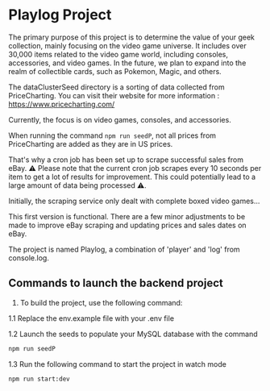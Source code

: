 # Playlog Project

The primary purpose of this project is to determine the value of your geek collection, mainly focusing on the video game universe. It includes over 30,000 items related to the video game world, including consoles, accessories, and video games. In the future, we plan to expand into the realm of collectible cards, such as Pokemon, Magic, and others.

The dataClusterSeed directory is a sorting of data collected from PriceCharting. You can visit their website for more information : https://www.pricecharting.com/

Currently, the focus is on video games, consoles, and accessories.

When running the command `npm run seedP`, not all prices from PriceCharting are added as they are in US prices.

That's why a cron job has been set up to scrape successful sales from eBay. ⚠️ Please note that the current cron job scrapes every 10 seconds per item to get a lot of results for improvement. This could potentially lead to a large amount of data being processed ⚠️.

Initially, the scraping service only dealt with complete boxed video games...

This first version is functional. There are a few minor adjustments to be made to improve eBay scraping and updating prices and sales dates on eBay.

The project is named Playlog, a combination of 'player' and 'log' from console.log.

## Commands to launch the backend project

1. To build the project, use the following command:

1.1 Replace the env.example file with your .env file

1.2 Launch the seeds to populate your MySQL database with the command

```bash
npm run seedP
```

1.3 Run the following command to start the project in watch mode

```bash
npm run start:dev
```
